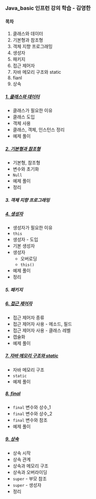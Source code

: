 ### Java_basic 인프런 강의 학습 - 김영한

#### 목차
1. 클래스와 데이터
2. 기본형과 참조형
3. 객체 지향 프로그래밍
4. 생성자
5. 패키지
6. 접근 제어자
7. 자바 메모리 구조와 static
8. fianl
9. 상속

##### [1. 클래스와 데이터](https://github.com/king-dong-gun/Java_basic/blob/master/md/class.md)
- 클래스가 필요한 이유
- 클래스 도입
- 객체 사용
- 클래스, 객체, 인스턴스 정리
- 예제 풀이

##### [2. 기본형과 참조형](https://github.com/king-dong-gun/Java_basic/blob/master/md/reference.md)
- 기본형, 참조형
- 변수와 초기화
- `Null`
- 예제 풀이
- 정리

##### 3. 객체 지향 프로그래밍

##### [4. 생성자](https://github.com/king-dong-gun/Java_basic/blob/master/md/constructor.md)
- 생성자가 필요한 이유
- `this`
- 생성자 - 도입
- 기본 생성자
- 생성자
  - 오버로딩
  - `this()`
- 예제 풀이
- 정리

##### 5. 패키지

##### [6. 접근 제어자](https://github.com/king-dong-gun/Java_basic/blob/master/md/access.md)
- 접근 제어자 종류
- 접근 제어자 사용 - 메소드, 필드
- 접근 제어자 사용 - 클래스 레벨
- 캡슐화
- 예제 풀이

##### [7. 자바 메모리 구조와 static](https://github.com/king-dong-gun/Java_basic/blob/master/md/memory.md)
- 자바 메모리 구조
- `static`
- 예제 풀이

##### [8. final](https://github.com/king-dong-gun/Java_basic/blob/master/md/final.md)
- `final` 변수와 상수_1
- `final` 변수와 상수_2
- `final` 변수와 참조
- 예제 풀이

##### [9. 상속](https://github.com/king-dong-gun/Java_basic/blob/master/md/extend.md)
- 상속 시작
- 상속 관계
- 상속과 메모리 구조
- 상속과 오버라이딩
- `super` - 부모 참조
- `super` - 생성자
- 정리